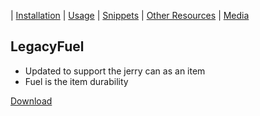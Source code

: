 | [Installation](index) | [Usage](usage) | [Snippets](snippets) | [Other Resources](resources) | [Media](media)

## LegacyFuel
* Updated to support the jerry can as an item
* Fuel is the item durability

[Download](https://github.com/thelindat/LegacyFuel)

